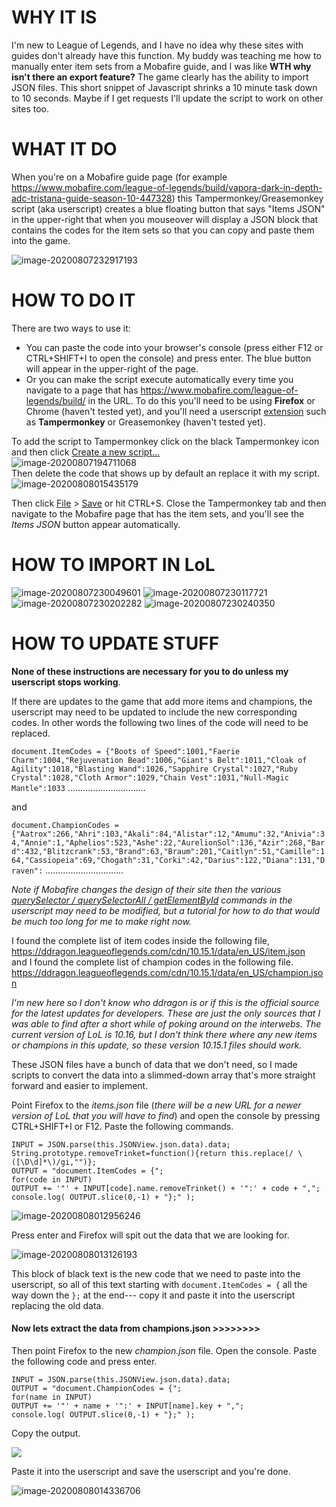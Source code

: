 # WHY IT IS

I'm new to League of Legends, and I have no idea why these sites with guides don't already have this function. My buddy was teaching me how to manually enter item sets from a Mobafire guide, and I was like **WTH why isn't there an export feature?** The game clearly has the ability to import JSON files. This short snippet of Javascript shrinks a 10 minute task down to 10 seconds. Maybe if I get requests I'll update the script to work on other sites too.


# WHAT IT DO

When you're on a Mobafire guide page (for example https://www.mobafire.com/league-of-legends/build/vapora-dark-in-depth-adc-tristana-guide-season-10-447328) this Tampermonkey/Greasemonkey script (aka userscript) creates a blue floating button that says "Items JSON" in the upper-right that when you mouseover will display a JSON block that contains the codes for the item sets so that you can copy and paste them into the game.

<img src="images\image-20200807232917193.png" alt="image-20200807232917193"  />



# HOW TO DO IT

There are two ways to use it:

- You can paste the code into your browser's console (press either F12 or CTRL+SHIFT+I to open the console) and press enter. The blue button will appear in the upper-right of the page.
- Or you can make the script execute automatically every time you navigate to a page that has https://www.mobafire.com/league-of-legends/build/ in the URL. To do this you'll need to be using **Firefox** or Chrome (haven't tested yet), and you'll need a userscript <u>extension</u> such as **Tampermonkey** or Greasemonkey (haven't tested yet).

To add the script to Tampermonkey click on the black Tampermonkey icon and then click <u>Create a new script...</u><br>
<img src="images\image-20200807194711068.png" alt="image-20200807194711068"  /><br>
Then delete the code that shows up by default an replace it with my script.<br>
<img src="images\image-20200808015435179.png" alt="image-20200808015435179"  /><br>

Then click  <u>File</u> > <u>Save</u> or hit CTRL+S.
Close the Tampermonkey tab and then navigate to the Mobafire page that has the item sets, and you'll see the *Items JSON* button appear automatically.



# HOW TO IMPORT IN LoL

<img src="images\image-20200807230049601.png" alt="image-20200807230049601"  />

<img src="images\image-20200807230117721.png" alt="image-20200807230117721"  />

<img src="images\image-20200807230202282.png" alt="image-20200807230202282"  />

<img src="images\image-20200807230240350.png" alt="image-20200807230240350"  />



# HOW TO UPDATE STUFF

**None of these instructions are necessary for you to do unless my userscript stops working**. 

If there are updates to the game that add more items and champions, the userscript may need to be updated to include the new corresponding codes. In other words the following two lines of the code will need to be replaced.

`document.ItemCodes = {"Boots of Speed":1001,"Faerie Charm":1004,"Rejuvenation Bead":1006,"Giant's Belt":1011,"Cloak of Agility":1018,"Blasting Wand":1026,"Sapphire Crystal":1027,"Ruby Crystal":1028,"Cloth Armor":1029,"Chain Vest":1031,"Null-Magic Mantle":1033` ...............................

and

`document.ChampionCodes = {"Aatrox":266,"Ahri":103,"Akali":84,"Alistar":12,"Amumu":32,"Anivia":34,"Annie":1,"Aphelios":523,"Ashe":22,"AurelionSol":136,"Azir":268,"Bard":432,"Blitzcrank":53,"Brand":63,"Braum":201,"Caitlyn":51,"Camille":164,"Cassiopeia":69,"Chogath":31,"Corki":42,"Darius":122,"Diana":131,"Draven":`  ...............................

*Note if Mobafire changes the design of their site then the various <u>querySelector / querySelectorAll / getElementById</u> commands in the userscript may need to be modified, but a tutorial for how to do that would be much too long for me to make right now.*

I found the complete list of item codes inside the following file,<br>
https://ddragon.leagueoflegends.com/cdn/10.15.1/data/en_US/item.json<br>
and I found the complete list of champion codes in the following file.<br>
https://ddragon.leagueoflegends.com/cdn/10.15.1/data/en_US/champion.json<br>


*I'm new here so I don't know who ddragon is or if this is the official source for the latest updates for developers. These are just the only sources that I was able to find after a short while of poking around on the interwebs. The current version of LoL is 10.16, but I don't think there where any new items or champions in this update, so these version 10.15.1 files should work.*

These JSON files have a bunch of data that we don't need, so I made scripts to convert the data into a slimmed-down array that's more straight forward and easier to implement.

Point Firefox to the *items.json* file (*there will be a new URL for a newer version of LoL that you will have to find*) and open the console by pressing CTRL+SHIFT+I or F12. Paste the following commands.

`INPUT = JSON.parse(this.JSONView.json.data).data;`<br>
`String.prototype.removeTrinket=function(){return this.replace(/ \([\D\d]*\)/gi,"")};`<br>
`OUTPUT = "document.ItemCodes = {";`<br>
`for(code in INPUT)`<br>
	`OUTPUT += '"' + INPUT[code].name.removeTrinket() + '":' + code + ",";`<br>
`console.log( OUTPUT.slice(0,-1) + "};" );`<br>


<img src="images\image-20200808012956246.png" alt="image-20200808012956246"  />

Press enter and Firefox will spit out the data that we are looking for.

<img src="images\image-20200808013126193.png" alt="image-20200808013126193"  />

This block of black text is the new code that we need to paste into the userscript, so all of this text starting with `document.ItemCodes = {` all the way down the `};` at the end--- copy it and paste it into the userscript replacing the old data. 

#### Now lets extract the data from champions.json >>>>>>>>

Then point Firefox to the new *champion.json* file. Open the console. Paste the following code and press enter.

`INPUT = JSON.parse(this.JSONView.json.data).data;`<br>
`OUTPUT = "document.ChampionCodes = {";`<br>
`for(name in INPUT)`<br>
	`OUTPUT += '"' + name + '":' + INPUT[name].key + ",";`<br>
`console.log( OUTPUT.slice(0,-1) + "};" );`<br>


Copy the output.

<img src="images\image-20200808013535429.png"  />

Paste it into the userscript and save the userscript and you're done.

<img src="images\image-20200808014336706.png" alt="image-20200808014336706"  />

